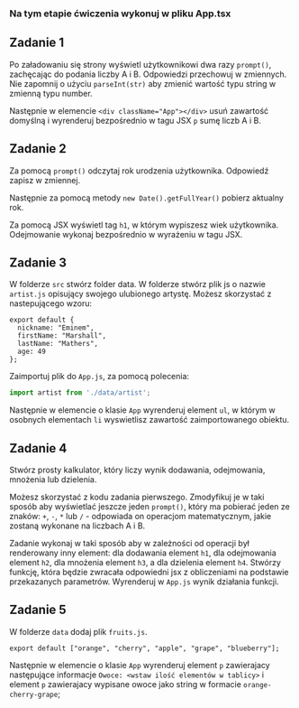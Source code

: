 ### Na tym etapie ćwiczenia wykonuj w pliku App.tsx

## Zadanie 1

Po załadowaniu się strony wyświetl użytkownikowi dwa razy `prompt()`, zachęcając do podania liczby A i B. Odpowiedzi przechowuj w zmiennych. Nie zapomnij o użyciu `parseInt(str)` aby zmienić wartość typu string w zmienną typu number.

Następnie w elemencie `<div className="App"></div>` usuń zawartość domyślną i wyrenderuj bezpośrednio w tagu JSX `p` sumę liczb A i B.



## Zadanie 2

Za pomocą `prompt()` odczytaj rok urodzenia użytkownika. 
Odpowiedź zapisz w zmiennej.

Następnie za pomocą metody `new Date().getFullYear()` pobierz aktualny rok.

Za pomocą JSX wyświetl tag `h1`, w którym wypiszesz wiek użytkownika. Odejmowanie wykonaj bezpośrednio w wyrażeniu w tagu JSX.



## Zadanie 3

W folderze `src` stwórz folder data. W folderze stwórz plik js o nazwie `artist.js` opisujący swojego ulubionego artystę.
Możesz skorzystać z nastepującego wzoru:

```
export default {
  nickname: "Eminem",
  firstName: "Marshall",
  lastName: "Mathers",
  age: 49
};
```
 Zaimportuj plik do `App.js`, za pomocą polecenia:

```js
import artist from './data/artist';
```

Następnie w elemencie o klasie `App` wyrenderuj element `ul`, w którym w osobnych elementach `li` wyswietlisz zawartość zaimportowanego obiektu. 



## Zadanie 4

Stwórz prosty kalkulator, który liczy wynik dodawania, odejmowania, mnożenia lub dzielenia.

Możesz skorzystać z kodu zadania pierwszego. Zmodyfikuj je w taki sposób aby wyświetlać jeszcze jeden `prompt()`, który ma pobierać jeden ze znaków: `+`, `-`, `*` lub `/` - odpowiada on operacjom matematycznym, jakie zostaną wykonane na liczbach A i B.

Zadanie wykonaj w taki sposób aby w zależności od operacji był renderowany inny element: dla dodawania element `h1`, dla odejmowania element `h2`, dla mnożenia element `h3`, a dla dzielenia element `h4`. 
Stwórzy funkcję, która będzie zwracała odpowiedni jsx z obliczeniami na podstawie przekazanych parametrów. Wyrenderuj w `App.js` wynik działania funkcji.



## Zadanie 5

W folderze `data` dodaj plik `fruits.js`.

```
export default ["orange", "cherry", "apple", "grape", "blueberry"];
```
Następnie w elemencie o klasie `App` wyrenderuj element `p` zawierajacy następujące informacje `Owoce: <wstaw ilość elementów w tablicy>` i element `p` zawierajacy wypisane owoce jako string w formacie `orange-cherry-grape`;

